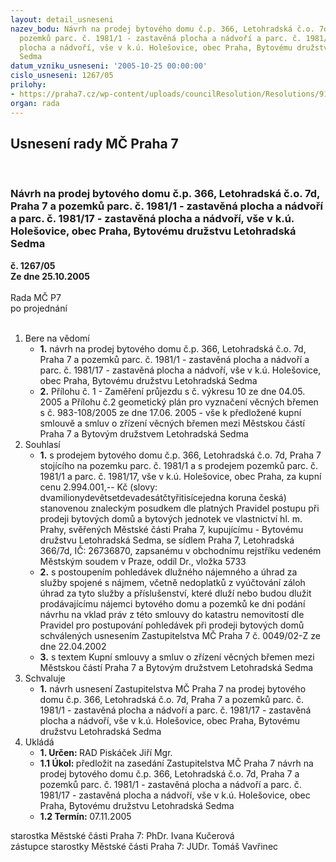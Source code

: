```yaml
---
layout: detail_usneseni
nazev_bodu: Návrh na prodej bytového domu č.p. 366, Letohradská č.o. 7d, Praha 7 a
  pozemků parc. č. 1981/1 - zastavěná plocha a nádvoří a parc. č. 1981/17 - zastavěná
  plocha a nádvoří, vše v k.ú. Holešovice, obec Praha, Bytovému družstvu Letohradská
  Sedma
datum_vzniku_usneseni: '2005-10-25 00:00:00'
cislo_usneseni: 1267/05
prilohy:
- https://praha7.cz/wp-content/uploads/councilResolution/Resolutions/9108/56-zm%c4%8d-letohradsk%c3%a1_7d.doc
organ: rada
---
```

<div id="ucUsn_pList" class="usn">
	<span><h2>Usnesení rady MČ Praha 7 </h2>
<br></span><div class="standBody">
<span><h3>Návrh na prodej bytového domu č.p. 366, Letohradská č.o. 7d, Praha 7 a pozemků parc. č. 1981/1 - zastavěná plocha a nádvoří a parc. č. 1981/17 - zastavěná plocha a nádvoří, vše v k.ú. Holešovice, obec Praha, Bytovému družstvu Letohradská Sedma</h3></span><div class="center">
		<strong>č. 1267/05</strong><br>
	</div>
<div class="center">
		<strong>Ze dne 25.10.2005</strong><br><br>
	</div>Rada MČ P7<br> po projednání<br><br><ol>
<li>Bere na vědomí<ul>
<li>
<strong>1.</strong> návrh na prodej bytového domu č.p. 366, Letohradská č.o. 7d, Praha 7 a pozemků parc. č. 1981/1 - zastavěná plocha a nádvoří a parc. č. 1981/17 - zastavěná plocha a nádvoří, vše v k.ú. Holešovice, obec Praha, Bytovému družstvu Letohradská Sedma</li>
<li>
<strong>2.</strong> Přílohu č. 1 - Zaměření průjezdu s  č. výkresu 10  ze dne 04.05. 2005 a Přílohu č.2 geometický plán pro vyznačení věcných břemen s č. 983-108/2005 ze dne 17.06. 2005 - vše k předložené kupní smlouvě a smluv o zřízení věcných břemen mezi Městskou částí Praha 7 a Bytovým družstvem Letohradská Sedma </li>
</ul>
</li>
<li>Souhlasí<ul>
<li>
<strong>1.</strong> s prodejem bytového domu č.p. 366, Letohradská č.o. 7d, Praha 7 stojícího na pozemku parc. č. 1981/1 a s prodejem pozemků parc. č. 1981/1 a parc. č. 1981/17, vše v k.ú. Holešovice, obec Praha, za kupní cenu 2.994.001,-- Kč (slovy: dvamilionydevětsetdevadesátčtyřitisícejedna koruna česká) stanovenou znaleckým posudkem dle platných Pravidel postupu při prodeji bytových domů a bytových jednotek ve vlastnictví hl. m. Prahy, svěřených Městské části Praha 7, kupujícímu - Bytovému družstvu Letohradská Sedma, se sídlem Praha 7,  Letohradská 366/7d, IČ: 26736870, zapsanému v obchodnímu rejstříku vedeném Městským soudem v Praze, oddíl Dr., vložka 5733</li>
<li>
<strong>2.</strong> s postoupením pohledávek dlužného nájemného a úhrad za služby spojené s nájmem, včetně nedoplatků z vyúčtování záloh úhrad za tyto služby a příslušenství, které dluží nebo budou dlužit prodávajícímu nájemci bytového domu a pozemků ke dni podání návrhu na vklad práv z této smlouvy do katastru nemovitostí dle Pravidel pro postupování pohledávek při prodeji bytových domů schválených usnesením Zastupitelstva MČ Praha 7 č. 0049/02-Z ze dne 22.04.2002</li>
<li>
<strong>3.</strong> s textem Kupní smlouvy a smluv o zřízení věcných břemen mezi Městskou částí Praha 7 a Bytovým družstvem Letohradská Sedma</li>
</ul>
</li>
<li>Schvaluje<ul><li>
<strong>1.</strong> návrh usnesení Zastupitelstva MČ Praha 7 na prodej bytového domu č.p. 366, Letohradská č.o. 7d, Praha 7 a pozemků parc. č. 1981/1 - zastavěná plocha a nádvoří a parc. č. 1981/17 - zastavěná plocha a nádvoří, vše v k.ú. Holešovice, obec Praha, Bytovému družstvu Letohradská Sedma</li></ul>
</li>
<li>Ukládá<ul>
<li>
<strong>1. Určen: </strong>RAD Piskáček Jiří Mgr.</li>
<li>
<strong>1.1 Úkol: </strong>předložit na zasedání Zastupitelstva MČ Praha 7 návrh na prodej bytového domu č.p. 366, Letohradská č.o. 7d, Praha 7 a pozemků parc. č. 1981/1 - zastavěná plocha a nádvoří a parc. č. 1981/17 - zastavěná plocha a nádvoří, vše v k.ú. Holešovice, obec Praha, Bytovému družstvu Letohradská Sedma</li>
<li>
<strong>1.2 Termín: </strong>07.11.2005</li>
</ul>
</li>
</ol>starostka Městské části Praha 7: PhDr. Ivana Kučerová<br>zástupce starostky Městské části Praha 7: JUDr. Tomáš Vavřinec 
</div>
</div>